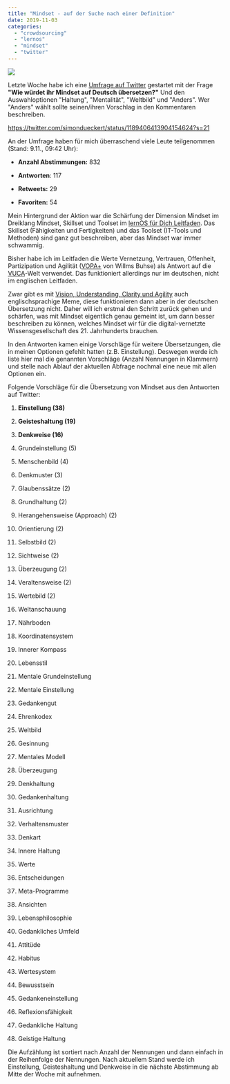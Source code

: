 ```yaml
---
title: "Mindset - auf der Suche nach einer Definition"
date: 2019-11-03
categories: 
  - "crowdsourcing"
  - "lernos"
  - "mindset"
  - "twitter"
---
```


![](./images/mindset-definition.jpg)

Letzte Woche habe ich eine [Umfrage auf Twitter](https://twitter.com/simondueckert/status/1189406413904154624?s=21) gestartet mit der Frage **"Wie würdet ihr Mindset auf Deutsch übersetzen?"** Und den Auswahloptionen "Haltung", "Mentalität", "Weltbild" und "Anders". Wer "Anders" wählt sollte seinen/ihren Vorschlag in den Kommentaren beschreiben.

<!-- more -->

https://twitter.com/simondueckert/status/1189406413904154624?s=21

An der Umfrage haben für mich überraschend viele Leute teilgenommen (Stand: 9.11., 09:42 Uhr):

- **Anzahl Abstimmungen:** 832

- **Antworten**: 117

- **Retweets:** 29

- **Favoriten:** 54

Mein Hintergrund der Aktion war die Schärfung der Dimension Mindset im Dreiklang Mindset, Skillset und Toolset im [lernOS für Dich Leitfaden](https://cogneon.de/lernos). Das Skillset (Fähigkeiten und Fertigkeiten) und das Toolset (IT-Tools und Methoden) sind ganz gut beschreiben, aber das Mindset war immer schwammig.

Bisher habe ich im Leitfaden die Werte Vernetzung, Vertrauen, Offenheit, Partizipation und Agilität ([VOPA+](https://t3n.de/news/vuca-modell-758598/2/) von Willms Buhse) als Antwort auf die [VUCA](https://de.wikipedia.org/wiki/VUCA)\-Welt verwendet. Das funktioniert allerdings nur im deutschen, nicht im englischen Leitfaden.

Zwar gibt es mit [Vision, Understanding, Clarity und Agility](https://magazin.wuttke.team/risiken-mit-vuca-prime-begegnen/) auch englischsprachige Meme, diese funktionieren dann aber in der deutschen Übersetzung nicht. Daher will ich erstmal den Schritt zurück gehen und schärfen, was mit Mindset eigentlich genau gemeint ist, um dann besser beschreiben zu können, welches Mindset wir für die digital-vernetzte Wissensgesellschaft des 21. Jahrhunderts brauchen.

In den Antworten kamen einige Vorschläge für weitere Übersetzungen, die in meinen Optionen gefehlt hatten (z.B. Einstellung). Deswegen werde ich liste hier mal die genannten Vorschläge (Anzahl Nennungen in Klammern) und stelle nach Ablauf der aktuellen Abfrage nochmal eine neue mit allen Optionen ein.

Folgende Vorschläge für die Übersetzung von Mindset aus den Antworten auf Twitter:

1. **Einstellung (38)**

3. **Geisteshaltung (19)**

5. **Denkweise (16)**

7. Grundeinstellung (5)

9. Menschenbild (4)

11. Denkmuster (3)

13. Glaubenssätze (2)

15. Grundhaltung (2)

17. Herangehensweise (Approach) (2)

19. Orientierung (2)

21. Selbstbild (2)

23. Sichtweise (2)

25. Überzeugung (2)

27. Veraltensweise (2)

29. Wertebild (2)

31. Weltanschauung

33. Nährboden

35. Koordinatensystem

37. Innerer Kompass

39. Lebensstil

41. Mentale Grundeinstellung

43. Mentale Einstellung

45. Gedankengut

47. Ehrenkodex

49. Weltbild

51. Gesinnung

53. Mentales Modell

55. Überzeugung

57. Denkhaltung

59. Gedankenhaltung

61. Ausrichtung

63. Verhaltensmuster

65. Denkart

67. Innere Haltung

69. Werte

71. Entscheidungen

73. Meta-Programme

75. Ansichten

77. Lebensphilosophie

79. Gedankliches Umfeld

81. Attitüde

83. Habitus

85. Wertesystem

87. Bewusstsein

89. Gedankeneinstellung

91. Reflexionsfähigkeit

93. Gedankliche Haltung

95. Geistige Haltung

Die Aufzählung ist sortiert nach Anzahl der Nennungen und dann einfach in der Reihenfolge der Nennungen. Nach aktuellem Stand werde ich Einstellung, Geisteshaltung und Denkweise in die nächste Abstimmung ab Mitte der Woche mit aufnehmen.
